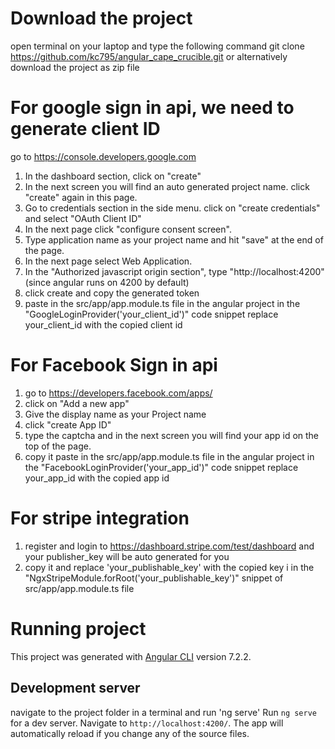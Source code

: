 # Download the project
open terminal on your laptop and type the following command 
git clone https://github.com/kc795/angular_cape_crucible.git or alternatively download the project as zip file

# For google sign in api, we need to generate client ID 
go to https://console.developers.google.com

1. In the dashboard section, click on "create" 
2. In the next screen you will find an auto generated project name. click "create" again in this page.
3. Go to credentials section in the side menu. click on "create credentials" and select "OAuth Client ID"
4. In the next page click "configure consent screen". 
5. Type application name as your project name and hit "save" at the end of the page.
6. In the next page select Web Application.
7. In the "Authorized javascript origin section", type "http://localhost:4200" (since angular runs on 4200 by default)
8. click create and copy the generated token
9. paste in the src/app/app.module.ts file in the angular project in the "GoogleLoginProvider('your_client_id')" code snippet 
replace your_client_id with the copied client id


# For Facebook Sign in api
1. go to https://developers.facebook.com/apps/
2. click on "Add a new app"
3. Give the display name as your Project name
4. click "create App ID"
5. type the captcha and in the next screen you will find your app id on the top of the page. 
6. copy it paste in the src/app/app.module.ts file in the angular project in the "FacebookLoginProvider('your_app_id')" code snippet
replace your_app_id with the copied app id

# For stripe integration

1. register and login to https://dashboard.stripe.com/test/dashboard and  your publisher_key will be auto generated for you
2. copy it and replace 'your_publishable_key' with the copied key i in the "NgxStripeModule.forRoot('your_publishable_key')" snippet of src/app/app.module.ts file

# Running project

This project was generated with [Angular CLI](https://github.com/angular/angular-cli) version 7.2.2.

## Development server
navigate to the project folder in a terminal and run 'ng serve'
Run `ng serve` for a dev server. Navigate to `http://localhost:4200/`. The app will automatically reload if you change any of the source files.

